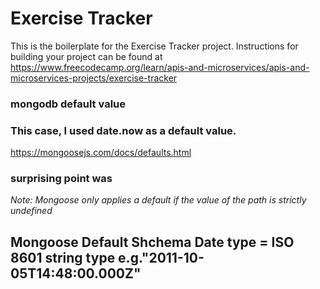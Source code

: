 # Exercise Tracker

This is the boilerplate for the Exercise Tracker project. Instructions for building your project can be found at https://www.freecodecamp.org/learn/apis-and-microservices/apis-and-microservices-projects/exercise-tracker



### mongodb default value
### This case, I used date.now as a default value.
https://mongoosejs.com/docs/defaults.html
### surprising point was
*Note: Mongoose only applies a default if the value of the path is strictly undefined*


## Mongoose Default Shchema Date type = ISO 8601 string type e.g."2011-10-05T14:48:00.000Z"